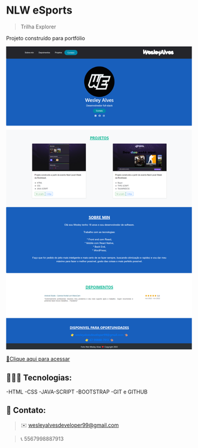 # NLW eSports

>Trilha Explorer


Projeto construído para portfólio 

![preview](./public/Images/CapturaDeTelaOfMyProfile.png)

[🔗Clique aqui para acessar](https://wesley44354.github.io/nlw-esports-explore/)


## 🧑🏽‍💻 Tecnologias:

-HTML
-CSS
-JAVA-SCRIPT
-BOOTSTRAP
-GIT e GITHUB

## 💙 Contato:
  > ✉️  wesleyalvesdeveloper99@gmail.com

  > 📞  5567998887913
